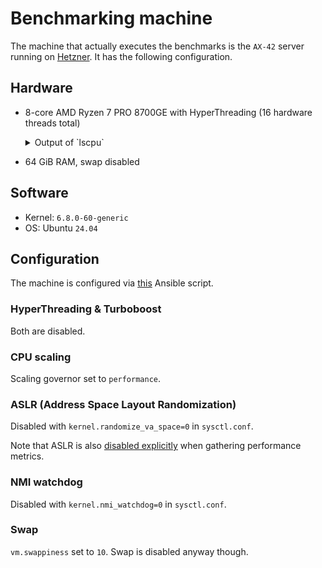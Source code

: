 # Benchmarking machine
The machine that actually executes the benchmarks is the `AX-42` server running on [Hetzner](https://www.hetzner.com/dedicated-rootserver/). It has the following configuration.

## Hardware
- 8-core AMD Ryzen 7 PRO 8700GE with HyperThreading (16 hardware threads total)
    <details>
    <summary>Output of `lscpu`</summary>

    ```
    Architecture:           x86_64
    CPU op-mode(s):         32-bit, 64-bit
    Address sizes:          48 bits physical, 48 bits virtual
    Byte Order:             Little Endian
    CPU(s):                 16
    On-line CPU(s) list:    0-7
    Off-line CPU(s) list:   8-15
    Vendor ID:              AuthenticAMD
    Model name:             AMD Ryzen 7 PRO 8700GE w/ Radeon 780M Graphics
    CPU family:             25
    Model:                  117
    Thread(s) per core:     1
    Core(s) per socket:     8
    Socket(s):              1
    Stepping:               2
    CPU(s) scaling MHz:     88%
    CPU max MHz:            5184.0000
    CPU min MHz:            0.0000
    BogoMIPS:               7300.19
    Flags:                  fpu vme de pse tsc msr pae mce cx8 apic sep mtrr pge mca cmov pat pse36 cl
    flush mmx fxsr sse sse2 ht syscall nx mmxext fxsr_opt pdpe1gb rdtscp lm co
    nstant_tsc rep_good amd_lbr_v2 nopl nonstop_tsc cpuid extd_apicid aperfmpe
    rf rapl pni pclmulqdq monitor ssse3 fma cx16 sse4_1 sse4_2 movbe popcnt ae
    s xsave avx f16c rdrand lahf_lm cmp_legacy svm extapic cr8_legacy abm sse4
    a misalignsse 3dnowprefetch osvw ibs skinit wdt tce topoext perfctr_core p
    erfctr_nb bpext perfctr_llc mwaitx cpb cat_l3 cdp_l3 hw_pstate ssbd mba pe
    rfmon_v2 ibrs ibpb stibp ibrs_enhanced vmmcall fsgsbase bmi1 avx2 smep bmi
    2 erms invpcid cqm rdt_a avx512f avx512dq rdseed adx smap avx512ifma clflu
    shopt clwb avx512cd sha_ni avx512bw avx512vl xsaveopt xsavec xgetbv1 xsave
    s cqm_llc cqm_occup_llc cqm_mbm_total cqm_mbm_local user_shstk avx512_bf16
    clzero irperf xsaveerptr rdpru wbnoinvd cppc arat npt lbrv svm_lock nrip_
    save tsc_scale vmcb_clean flushbyasid decodeassists pausefilter pfthreshol
    d avic vgif x2avic v_spec_ctrl vnmi avx512vbmi umip pku ospke avx512_vbmi2
    gfni vaes vpclmulqdq avx512_vnni avx512_bitalg avx512_vpopcntdq rdpid ove
    rflow_recov succor smca fsrm flush_l1d
    Virtualization features:  
    Virtualization:         AMD-V
    Caches (sum of all):      
    L1d:                    256 KiB (8 instances)
    L1i:                    256 KiB (8 instances)
    L2:                     8 MiB (8 instances)
    L3:                     16 MiB (1 instance)
    NUMA:                     
    NUMA node(s):           1
    NUMA node0 CPU(s):      0-7
    Vulnerabilities:          
    Gather data sampling:   Not affected
    Itlb multihit:          Not affected
    L1tf:                   Not affected
    Mds:                    Not affected
    Meltdown:               Not affected
    Mmio stale data:        Not affected
    Reg file data sampling: Not affected
    Retbleed:               Not affected
    Spec rstack overflow:   Mitigation; Safe RET
    Spec store bypass:      Mitigation; Speculative Store Bypass disabled via prctl
    Spectre v1:             Mitigation; usercopy/swapgs barriers and __user pointer sanitization
    Spectre v2:             Mitigation; Enhanced / Automatic IBRS; IBPB conditional; STIBP always-on;
    RSB filling; PBRSB-eIBRS Not affected; BHI Not affected
    Srbds:                  Not affected
    Tsx async abort:        Not affected
    ```

    </details>
- 64 GiB RAM, swap disabled

## Software
- Kernel: `6.8.0-60-generic`
- OS: Ubuntu `24.04`

## Configuration

The machine is configured via [this](https://github.com/rust-lang/simpleinfra/blob/master/ansible/playbooks/rustc-perf.yml) Ansible script.

### HyperThreading & Turboboost
Both are disabled.

### CPU scaling
Scaling governor set to `performance`.

### ASLR (Address Space Layout Randomization)
Disabled with `kernel.randomize_va_space=0` in `sysctl.conf`.

Note that ASLR is also
[disabled explicitly](../collector/src/bin/rustc-fake.rs) when gathering performance metrics.

### NMI watchdog
Disabled with `kernel.nmi_watchdog=0` in `sysctl.conf`.

### Swap
`vm.swappiness` set to `10`. Swap is disabled anyway though.
